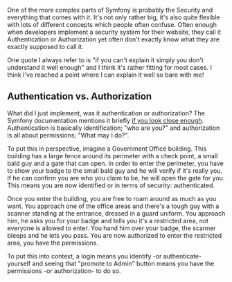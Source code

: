 [//]: # (TITLE: Symfony Security Made Simple)
[//]: # (TAGS: php, security, configuration, authentication, authorization, firewall, access control)

One of the more complex parts of Symfony is probably the Security and everything that comes with it. It's not only
rather big, it's also quite flexible with lots of different concepts which people often confuse. Often enough when
developers implement a security system for their website, they call it Authentication or Authorization yet often don't
exactly know what they are exactly supposed to call it.

One quote I always refer to is "if you can't explain it simply you don't understand it well enough" and I think it's
rather fitting for most cases. I think I've reached a point where I can explain it well so bare with me!

## Authentication vs. Authorization

What did I just implement, was it authentication or authorization? The Symfony documentation mentions it briefly 
[if you look close enough][1]. Authentication is basically identification; "who are you?" and authorization is
all about permissions; "What may I do?".

To put this in perspective, imagine a Government Office building. This building has a large fence around its perimeter
with a check point, a small bald guy and a gate that can open. In order to enter the perimeter, you have to show your
badge to the small bald guy and he will verify if it's really you. If he can confirm you are who you claim to be, he
will open the gate for you. This means you are now identified or in terms of security: authenticated.

Once you enter the building, you are free to roam around as much as you want. You approach one of the office areas and
there's a tough guy with a scanner standing at the entrance, dressed in a guard uniform. You approach him, he asks you
for your badge and tells you it's a restricted area, not everyone is allowed to enter. You hand him over your badge, the
scanner bleeps and he lets you pass. You are now authorized to enter the restricted area, you have the permissions.

To put this into context, a login means you identify -or authenticate- yourself and seeing that "promote to Admin"
button means you have the permissions -or authorization- to do so.

[1]: http://symfony.com/doc/current/security.html#learn-more

